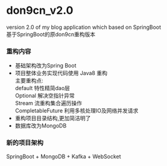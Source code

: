 # don9cn_v2.0
version 2.0 of my blog application which based on SpringBoot<br>
基于SpringBoot的原don9cn重构版本

### 重构内容
* 基础架构改为Spring Boot
* 项目整体业务实现代码使用 Java8 重构<br>
主要重构点:<br>
default 特性精简dao层<br>
Optional 解决空指针异常<br>
Stream 流重构集合遍历操作<br>
CompletableFuture 利用多核处理IO及网络并发请求<br>
* 重构项目目录结构,更加简洁明了
* 数据库改为MongoDB

### 新的项目架构
SpringBoot + MongoDB + Kafka + WebSocket